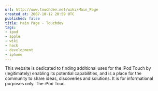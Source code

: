 ```yaml
---
url: http://www.touchdev.net/wiki/Main_Page
created_at: 2007-10-12 20:59 UTC
published: false
title: Main Page - Touchdev
tags:
- ipod
- apple
- wiki
- hack
- development
- iphone
---
```


This website is dedicated to finding additional uses for the iPod Touch by (legitimately) enabling its potential capabilities, and is a place for the community to share ideas, discoveries and solutions. It is for informational purposes only. The iPod Touc
